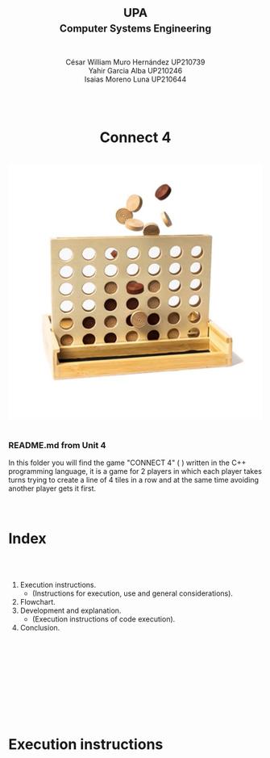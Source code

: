 <h1 align=center>
<sub>UPA<br><sup>Computer Systems Engineering</sup></sub>
</h1>
<br>

<div align ="center">
César William Muro Hernández UP210739                     <br>Yahir Garcia Alba UP210246          <br>Isaias Moreno Luna UP210644           </div>
<br>
<br>
<br>

#
<h1 align=center>
Connect 4
</h1>
<br>

<div align ="center">
<img src="/Image/C4.jpg"/>
</div>
<br>

### README.md from Unit 4
In this folder you will find the game "CONNECT 4" ( ) written in the C++ programming language, it is a game for 2 players in which each player takes turns trying to create a line of 4 tiles in a row and at the same time avoiding another player gets it first.
<br>
<br>
<br>

# 
# Index
<br>
<br>

1. Execution instructions.
   - (Instructions for execution, use and general considerations).
2. Flowchart.
3. Development and explanation.
   - (Execution instructions of code execution).
4. Conclusion.
<br>
<br>
<br>
<br>
<br>
<br>
<br>
<br>
<br>

# 
# Execution instructions